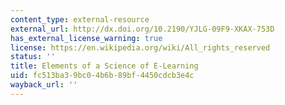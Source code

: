 ```yaml
---
content_type: external-resource
external_url: http://dx.doi.org/10.2190/YJLG-09F9-XKAX-753D
has_external_license_warning: true
license: https://en.wikipedia.org/wiki/All_rights_reserved
status: ''
title: Elements of a Science of E-Learning
uid: fc513ba3-9bc0-4b6b-89bf-4450cdcb3e4c
wayback_url: ''
---
```

